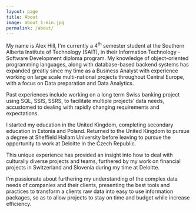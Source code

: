 ```yaml
---
layout: page
title: About
image: about_1-min.jpg
permalink: /about/
---
```


My name is Alex Hill, I'm currently a 4<sup>th</sup> semester student at the Southern Alberta Institute of Technology (SAIT), in their Information Technology - Software Development diploma program. My knowledge of object-oriented programming languages, along with database-based backend systems has expanded greatly since my time as a Business Analyst with experience working on large scale multi-national projects throughout Central Europe, with a focus on Data preparation and Data Analytics. 

Past experiences include working on a long term Swiss banking project using SQL, SSIS, SSRS, to facilitate multiple projects’ data needs, accustomed to dealing with rapidly changing requirements and expectations.

I started my education in the United Kingdom, completing secondary education in Estonia and Poland. Returned to the United Kingdom to pursue a degree at Sheffield Hallam University before leaving to pursue the opportunity to work at Deloitte in the Czech Republic.

This unique experience has provided an insight into how to deal with culturally diverse projects and teams, furthered by my work on financial projects in Switzerland and Slovenia during my time at Deloitte.

I'm passionate about furthering my understanding of the complex data needs of companies and their clients, presenting the best tools and practices to transform a clients raw data into easy to use information packages, so as to allow projects to stay on time and budget while increase efficiency. 
